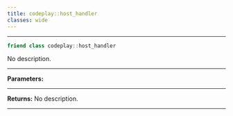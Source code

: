 ```yaml
---
title: codeplay::host_handler
classes: wide
---
```



---

```cpp
friend class codeplay::host_handler
```


No description.


---
**Parameters:**


---
**Returns:** No description.

---
